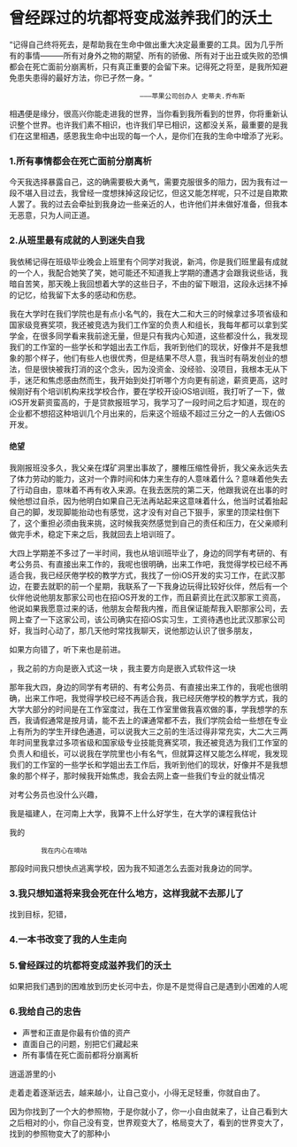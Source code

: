 
# 曾经踩过的坑都将变成滋养我们的沃土

“记得自己终将死去，是帮助我在生命中做出重大决定最重要的工具。因为几乎所有的事情———所有对身外之物的期望、所有的骄傲、所有对于出丑或失败的恐惧都会在死亡面前分崩离析，只有真正重要的会留下来。记得死之将至，是我所知避免患失患得的最好方法，你已孑然一身。“ 

                                     ———苹果公司创办人 史蒂夫.乔布斯
                                     
相遇便是缘分，很高兴你能走进我的世界，当你看到我所看到的世界，你将重新认识整个世界。也许我们素不相识，也许我们早已相识，这都没关系，最重要的是我们在这里相遇，感恩我生命中出现的每一个人，是你们在我的生命中增添了光彩。


### 1.所有事情都会在死亡面前分崩离析


今天我选择暴露自己，这的确需要极大勇气，需要克服很多的阻力，因为我有过一段不堪入目过去，我曾经一度想抹掉这段记忆，但这又能怎样呢，只不过是自欺欺人罢了。我的过去会牵扯到我身边一些亲近的人，也许他们并未做好准备，但我本无恶意，只为人间正道。

### 2.从班里最有成就的人到迷失自我

我依稀记得在班级毕业晚会上班里有个同学对我说，新鸿，你是我们班里最有成就的一个人，我配合她笑了笑，她可能还不知道我上学期的遭遇才会跟我说些话，我暗自苦笑，那天晚上我回想着大学的这些日子，不由的留下眼泪，这段永远抹不掉的记忆，给我留下太多的感动和伤悲。

我在大学时在我们学院也是有点小名气的，我在大二和大三的时候拿过多项省级和国家级竞赛奖项，我还被竞选为我们工作室的负责人和组长，我每年都可以拿到奖学金，在很多同学看来我前途无量，但是只有我内心知道，这些都没什么，我发现我们的工作室的一些学长和学姐出去工作后，我听到他们的现状，好像并不是我想象的那个样子，他们有些人也很优秀，但是结果不尽人意，我当时有萌发创业的想法，但是很快被我打消的这个念头，因为没资金、没经验、没项目，我根本无从下手，迷茫和焦虑感由然而生，我开始到处打听哪个方向更有前途，薪资更高，这时候刚好有个培训机构来找学校合作，要在学校开设iOS培训班，我打听了一下，做iOS开发薪资蛮高的，于是贷款报班学习，我学习了一段时间之后才知道，现在的企业都不想招这种培训几个月出来的，后来这个班级不超过三分之一的人去做iOS开发。

#### 绝望
我刚报班没多久，我父亲在煤矿洞里出事故了，腰椎压缩性骨折，我父亲永远失去了体力劳动的能力，这对一个靠时间和体力来生存的人意味着什么？意味着他失去了行动自由，意味着不再有收入来源。在我去医院的第二天，他跟我说在出事的时候他想过自杀，因为他明白如果自己无法再站起来这意味着什么，他当时试着抬起自己的脚，发现脚能抬动也有感觉，这才没有对自己下狠手，家里的顶梁柱倒下了，这个重担必须由我来挑，这时候我突然感觉到自己的责任和压力，在父亲顺利做完手术，稳定下来之后，我就回去上培训班了。

大四上学期差不多过了一半时间，我也从培训班毕业了，身边的同学有考研的、有考公务员、有直接出来工作的，我呢也很明确，出来工作吧，我觉得学校已经不再适合我，我已经厌倦学校的教学方式，我找了一份iOS开发的实习工作，在武汉那边，在要去就职的前一个星期，我联系了一下我身边玩得比较好伙伴，然后有一个伙伴他说他朋友那家公司也在招iOS开发的工作，而且薪资比在武汉那家工资高，他说如果我愿意过来的话，他朋友会帮我内推，而且保证能帮我入职那家公司，去网上查了一下这家公司，该公司确实在招iOS实习生，工资待遇也比武汉那家公司好，我当时心动了，那几天他时常找我聊天，说他那边认识了很多朋友，


如果方向错了，听下来也是前进。

，我之前的方向是嵌入式这一块
，我主要方向是嵌入式软件这一块



那年我大四，身边的同学有考研的、有考公务员、有直接出来工作的，我呢也很明确，出来工作吧，我觉得学校已经不再适合我，我已经厌倦学校的教学方式，我的大学大部分的时间是在工作室度过，我在工作室里做我喜欢做的事，学我想学的东西，我请假通常是按月请，能不去上的课通常都不去，我们学院会给一些想在专业上有所为的学生开绿色通道，可以说我大三之前的生活过得非常充实，大二大三两年时间里我拿过多项省级和国家级专业技能竞赛奖项，我还被竞选为我们工作室的负责人和组长，可以说我在学院里也小有名气，但就算这样又能怎么样呢，我发现我们的工作室的一些学长和学姐出去工作后，我听到他们的现状，好像并不是我想象的那个样子，那时候我开始焦虑，我会去网上查一些我们专业的就业情况

对考公务员也没什么兴趣，

我是福建人，在河南上大学，我算不上什么好学生，在大学的课程我估计

我的

    
            我在内心在嘀咕


那段时间我只想快点逃离学校，因为我不知道怎么去面对我身边的同学。




### 3.我只想知道将来我会死在什么地方，这样我就不去那儿了
找到目标，犯错，


### 4.一本书改变了我的人生走向


### 5.曾经踩过的坑都将变成滋养我们的沃土


如果把我们遇到的困难放到历史长河中去，你是不是觉得自己是遇到小困难的人呢

### 6.我给自己的忠告

* 声誉和正直是你最有价值的资产
* 直面自己的问题，别把它们藏起来
* 所有事情在死亡面前都将分崩离析


逍遥游里的小

走着走着逐渐远去，越来越小，让自己变小，小得无足轻重，你就自由了。

因为你找到了一个大的参照物，于是你就小了，你一小自由就来了，让自己看到大之后相对的小，你自己没有变，世界观变大了，格局变大了，看到的世界变大了，找到的参照物变大了的那种小





